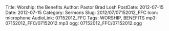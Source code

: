 Title: Worship: the Benefits
Author: Pastor Brad Losh
PostDate: 2012-07-15
Date: 2012-07-15
Category: Sermons
Slug: 2012/07/07152012_FFC
Icon: microphone
AudioLink: 07152012_FFC
Tags: WORSHIP, BENEFITS
mp3: 07152012_FFC/07152012.mp3
ogg: 07152012_FFC/07152012.ogg
